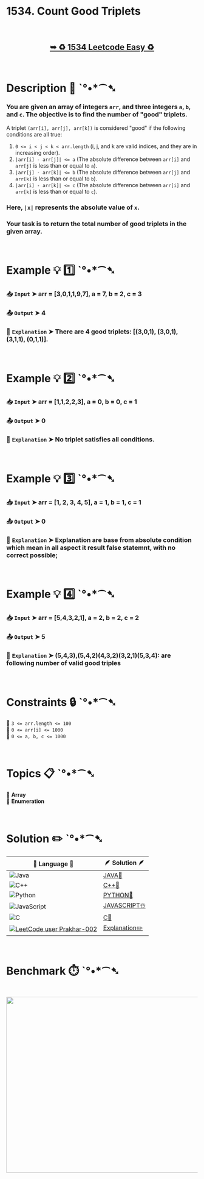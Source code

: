 # 1534. Count Good Triplets

</br>

<h2 align="center"> 

<a href="https://leetcode.com/problems/count-good-triplets/description/?envType=daily-question&envId=2025-04-14"><strong>➥ ♻️ 1534 Leetcode Easy ♻️ </strong></a>
</h2>

</br>

# Description 📜 ˋ°•*⁀➷

### You are given an array of integers `arr`, and three integers `a`, `b`, and `c`.  The objective is to find the number of "good" triplets.

A triplet `(arr[i], arr[j], arr[k])` is considered "good" if the following conditions are all true:

1. `0 <= i < j < k < arr.length` (i, j, and k are valid indices, and they are in increasing order).
2. `|arr[i] - arr[j]| <= a` (The absolute difference between `arr[i]` and `arr[j]` is less than or equal to `a`).
3. `|arr[j] - arr[k]| <= b` (The absolute difference between `arr[j]` and `arr[k]` is less than or equal to `b`).
4. `|arr[i] - arr[k]| <= c` (The absolute difference between `arr[i]` and `arr[k]` is less than or equal to `c`).

### Here, `|x|` represents the absolute value of `x`.

### Your task is to return the total number of good triplets in the given array.

</br>

# Example 💡 1️⃣ ˋ°•*⁀➷

  ### 📥 `Input`  ➤ arr = [3,0,1,1,9,7], a = 7, b = 2, c = 3

  ### 📤 `Output`  ➤ 4

  ### 🔦 `Explanation`  ➤ There are 4 good triplets: [(3,0,1), (3,0,1), (3,1,1), (0,1,1)].

</br>

# Example 💡 2️⃣ ˋ°•*⁀➷

  ### 📥 `Input` ➤ arr = [1,1,2,2,3], a = 0, b = 0, c = 1

  ### 📤 `Output`  ➤ 0

  ### 🔦 `Explanation` ➤ No triplet satisfies all conditions.

</br>

# Example 💡 3️⃣ ˋ°•*⁀➷

  ### 📥 `Input` ➤ arr = [1, 2, 3, 4, 5], a = 1, b = 1, c = 1

  ### 📤 `Output`  ➤ 0
  
  ### 🔦 `Explanation`  ➤ Explanation are base from absolute condition which mean in all aspect it result false statemnt, with no correct possible;

</br>

# Example 💡 4️⃣ ˋ°•*⁀➷

   ### 📥 `Input`  ➤ arr = [5,4,3,2,1], a = 2, b = 2, c = 2
   
  ### 📤 `Output`  ➤ 5

  ### 🔦 `Explanation`  ➤ (5,4,3),(5,4,2)(4,3,2)(3,2,1)(5,3,4): are following number of valid good triples

</br>

# Constraints 🔒 ˋ°•*⁀➷

🔹 `3 <= arr.length <= 100` </br>
🔹 `0 <= arr[i] <= 1000` </br>
🔹 `0 <= a, b, c <= 1000` </br>

</br>

# Topics 📋 ˋ°•*⁀➷

🔸 **Array**  </br>
🔸 **Enumeration**  </br>

</br>

# Solution ✏️ ˋ°•*⁀➷

| 📒 Language 📒  | 🪶 Solution 🪶 |
| ------------- | ------------- |
|  ![Java](https://img.shields.io/badge/java-%23ED8B00.svg?style=for-the-badge&logo=openjdk&logoColor=white)  | [JAVA🍁]() |
|  ![C++](https://img.shields.io/badge/c++-%2300599C.svg?style=for-the-badge&logo=c%2B%2B&logoColor=white)  | [C++🎲]()  |
|  ![Python](https://img.shields.io/badge/python-3670A0?style=for-the-badge&logo=python&logoColor=ffdd54)    | [PYTHON🍰]() |
| ![JavaScript](https://img.shields.io/badge/javascript-%23323330.svg?style=for-the-badge&logo=javascript&logoColor=%23F7DF1E)   | [JAVASCRIPT☃️]() |
|   ![C](https://img.shields.io/badge/c-%2300599C.svg?style=for-the-badge&logo=c&logoColor=white)   | [C💖]()  |
| [![LeetCode user Prakhar-002](https://img.shields.io/badge/dynamic/json?style=for-the-badge&labelColor=black&color=%23ffa116&label=Solved&query=solvedOverTotal&url=https%3A%2F%2Fleetcode-badge.vercel.app%2Fapi%2Fusers%2FPrakhar-002&logo=leetcode&logoColor=yellow)](https://leetcode.com/Prakhar-002/)  | [Explanation✏️]() |

</br>

# Benchmark ⏱️ ˋ°•*⁀➷

<h1  align="center" >

<img src ="" width = "700px" height="462px" />

</h1>
